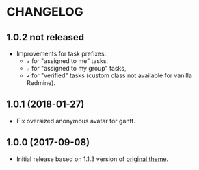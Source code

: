 CHANGELOG
=========


1.0.2 not released
------------------

- Improvements for task prefixes: 
  - `★` for "assigned to me" tasks,
  - `☆` for "assigned to my group" tasks,
  - `✔` for "verified" tasks (custom class not available for vanilla Redmine).


1.0.1 (2018-01-27)
------------------

- Fix oversized anonymous avatar for gantt.


1.0.0 (2017-09-08)
------------------

- Initial release based on 1.1.3 version of [original theme](https://www.redmineup.com/pages/themes/a1).
